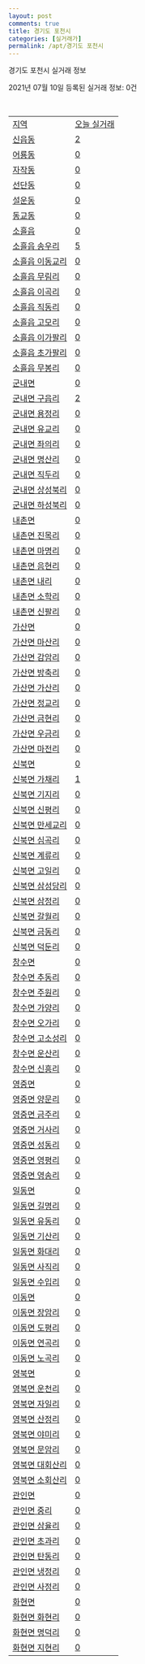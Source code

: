 ```yaml
---
layout: post
comments: true
title: 경기도 포천시
categories: [실거래가]
permalink: /apt/경기도 포천시
---
```


경기도 포천시 실거래 정보

2021년 07월 10일 등록된 실거래 정보: 0건

<script type="text/javascript">
  google.charts.load('current', {'packages':['corechart']});
  google.charts.setOnLoadCallback(drawChart);

  function drawChart() {
    var data = google.visualization.arrayToDataTable([['거래일', '매매', '전월세', '전매'], ['20-07', 81, 49, 7], ['20-08', 89, 86, 12], ['20-09', 95, 62, 6], ['20-10', 106, 50, 6], ['20-11', 102, 63, 9], ['20-12', 141, 76, 27], ['21-01', 173, 66, 14], ['21-02', 191, 65, 16], ['21-03', 205, 105, 13], ['21-04', 143, 79, 6], ['21-05', 154, 66, 9], ['21-06', 105, 41, 5], ['21-07', 12, 5, 2]]);

    var options = {
      title: '최근 1년간 유형별 거래량 추이',
      legend: { position: 'bottom' }
    };

    var chart = new google.visualization.LineChart(document.getElementById('columnchart_material'));
    chart.draw(data, (options));
  }
</script>

<div id="columnchart_material" style="width: 95%; margin-left: -35px"></div>
<br>
<table class="sortable">
  <tr>
    <td><a href="#">지역</a></td>
    <td><a href="#">오늘 실거래</a></td>
  </tr>

  
  <tr class="item">
    <td><a href="경기도 포천시 신읍동">신읍동</a></td>
    <td><a href="경기도 포천시 신읍동">2</a></td>
  </tr>
    

  <tr class="item">
    <td><a href="경기도 포천시 어룡동">어룡동</a></td>
    <td><a href="경기도 포천시 어룡동">0</a></td>
  </tr>
    

  <tr class="item">
    <td><a href="경기도 포천시 자작동">자작동</a></td>
    <td><a href="경기도 포천시 자작동">0</a></td>
  </tr>
    

  <tr class="item">
    <td><a href="경기도 포천시 선단동">선단동</a></td>
    <td><a href="경기도 포천시 선단동">0</a></td>
  </tr>
    

  <tr class="item">
    <td><a href="경기도 포천시 설운동">설운동</a></td>
    <td><a href="경기도 포천시 설운동">0</a></td>
  </tr>
    

  <tr class="item">
    <td><a href="경기도 포천시 동교동">동교동</a></td>
    <td><a href="경기도 포천시 동교동">0</a></td>
  </tr>
    

  <tr class="item">
    <td><a href="경기도 포천시 소흘읍">소흘읍</a></td>
    <td><a href="경기도 포천시 소흘읍">0</a></td>
  </tr>
    

  <tr class="item">
    <td><a href="경기도 포천시 소흘읍 송우리">소흘읍 송우리</a></td>
    <td><a href="경기도 포천시 소흘읍 송우리">5</a></td>
  </tr>
    

  <tr class="item">
    <td><a href="경기도 포천시 소흘읍 이동교리">소흘읍 이동교리</a></td>
    <td><a href="경기도 포천시 소흘읍 이동교리">0</a></td>
  </tr>
    

  <tr class="item">
    <td><a href="경기도 포천시 소흘읍 무림리">소흘읍 무림리</a></td>
    <td><a href="경기도 포천시 소흘읍 무림리">0</a></td>
  </tr>
    

  <tr class="item">
    <td><a href="경기도 포천시 소흘읍 이곡리">소흘읍 이곡리</a></td>
    <td><a href="경기도 포천시 소흘읍 이곡리">0</a></td>
  </tr>
    

  <tr class="item">
    <td><a href="경기도 포천시 소흘읍 직동리">소흘읍 직동리</a></td>
    <td><a href="경기도 포천시 소흘읍 직동리">0</a></td>
  </tr>
    

  <tr class="item">
    <td><a href="경기도 포천시 소흘읍 고모리">소흘읍 고모리</a></td>
    <td><a href="경기도 포천시 소흘읍 고모리">0</a></td>
  </tr>
    

  <tr class="item">
    <td><a href="경기도 포천시 소흘읍 이가팔리">소흘읍 이가팔리</a></td>
    <td><a href="경기도 포천시 소흘읍 이가팔리">0</a></td>
  </tr>
    

  <tr class="item">
    <td><a href="경기도 포천시 소흘읍 초가팔리">소흘읍 초가팔리</a></td>
    <td><a href="경기도 포천시 소흘읍 초가팔리">0</a></td>
  </tr>
    

  <tr class="item">
    <td><a href="경기도 포천시 소흘읍 무봉리">소흘읍 무봉리</a></td>
    <td><a href="경기도 포천시 소흘읍 무봉리">0</a></td>
  </tr>
    

  <tr class="item">
    <td><a href="경기도 포천시 군내면">군내면</a></td>
    <td><a href="경기도 포천시 군내면">0</a></td>
  </tr>
    

  <tr class="item">
    <td><a href="경기도 포천시 군내면 구읍리">군내면 구읍리</a></td>
    <td><a href="경기도 포천시 군내면 구읍리">2</a></td>
  </tr>
    

  <tr class="item">
    <td><a href="경기도 포천시 군내면 용정리">군내면 용정리</a></td>
    <td><a href="경기도 포천시 군내면 용정리">0</a></td>
  </tr>
    

  <tr class="item">
    <td><a href="경기도 포천시 군내면 유교리">군내면 유교리</a></td>
    <td><a href="경기도 포천시 군내면 유교리">0</a></td>
  </tr>
    

  <tr class="item">
    <td><a href="경기도 포천시 군내면 좌의리">군내면 좌의리</a></td>
    <td><a href="경기도 포천시 군내면 좌의리">0</a></td>
  </tr>
    

  <tr class="item">
    <td><a href="경기도 포천시 군내면 명산리">군내면 명산리</a></td>
    <td><a href="경기도 포천시 군내면 명산리">0</a></td>
  </tr>
    

  <tr class="item">
    <td><a href="경기도 포천시 군내면 직두리">군내면 직두리</a></td>
    <td><a href="경기도 포천시 군내면 직두리">0</a></td>
  </tr>
    

  <tr class="item">
    <td><a href="경기도 포천시 군내면 상성북리">군내면 상성북리</a></td>
    <td><a href="경기도 포천시 군내면 상성북리">0</a></td>
  </tr>
    

  <tr class="item">
    <td><a href="경기도 포천시 군내면 하성북리">군내면 하성북리</a></td>
    <td><a href="경기도 포천시 군내면 하성북리">0</a></td>
  </tr>
    

  <tr class="item">
    <td><a href="경기도 포천시 내촌면">내촌면</a></td>
    <td><a href="경기도 포천시 내촌면">0</a></td>
  </tr>
    

  <tr class="item">
    <td><a href="경기도 포천시 내촌면 진목리">내촌면 진목리</a></td>
    <td><a href="경기도 포천시 내촌면 진목리">0</a></td>
  </tr>
    

  <tr class="item">
    <td><a href="경기도 포천시 내촌면 마명리">내촌면 마명리</a></td>
    <td><a href="경기도 포천시 내촌면 마명리">0</a></td>
  </tr>
    

  <tr class="item">
    <td><a href="경기도 포천시 내촌면 음현리">내촌면 음현리</a></td>
    <td><a href="경기도 포천시 내촌면 음현리">0</a></td>
  </tr>
    

  <tr class="item">
    <td><a href="경기도 포천시 내촌면 내리">내촌면 내리</a></td>
    <td><a href="경기도 포천시 내촌면 내리">0</a></td>
  </tr>
    

  <tr class="item">
    <td><a href="경기도 포천시 내촌면 소학리">내촌면 소학리</a></td>
    <td><a href="경기도 포천시 내촌면 소학리">0</a></td>
  </tr>
    

  <tr class="item">
    <td><a href="경기도 포천시 내촌면 신팔리">내촌면 신팔리</a></td>
    <td><a href="경기도 포천시 내촌면 신팔리">0</a></td>
  </tr>
    

  <tr class="item">
    <td><a href="경기도 포천시 가산면">가산면</a></td>
    <td><a href="경기도 포천시 가산면">0</a></td>
  </tr>
    

  <tr class="item">
    <td><a href="경기도 포천시 가산면 마산리">가산면 마산리</a></td>
    <td><a href="경기도 포천시 가산면 마산리">0</a></td>
  </tr>
    

  <tr class="item">
    <td><a href="경기도 포천시 가산면 감암리">가산면 감암리</a></td>
    <td><a href="경기도 포천시 가산면 감암리">0</a></td>
  </tr>
    

  <tr class="item">
    <td><a href="경기도 포천시 가산면 방축리">가산면 방축리</a></td>
    <td><a href="경기도 포천시 가산면 방축리">0</a></td>
  </tr>
    

  <tr class="item">
    <td><a href="경기도 포천시 가산면 가산리">가산면 가산리</a></td>
    <td><a href="경기도 포천시 가산면 가산리">0</a></td>
  </tr>
    

  <tr class="item">
    <td><a href="경기도 포천시 가산면 정교리">가산면 정교리</a></td>
    <td><a href="경기도 포천시 가산면 정교리">0</a></td>
  </tr>
    

  <tr class="item">
    <td><a href="경기도 포천시 가산면 금현리">가산면 금현리</a></td>
    <td><a href="경기도 포천시 가산면 금현리">0</a></td>
  </tr>
    

  <tr class="item">
    <td><a href="경기도 포천시 가산면 우금리">가산면 우금리</a></td>
    <td><a href="경기도 포천시 가산면 우금리">0</a></td>
  </tr>
    

  <tr class="item">
    <td><a href="경기도 포천시 가산면 마전리">가산면 마전리</a></td>
    <td><a href="경기도 포천시 가산면 마전리">0</a></td>
  </tr>
    

  <tr class="item">
    <td><a href="경기도 포천시 신북면">신북면</a></td>
    <td><a href="경기도 포천시 신북면">0</a></td>
  </tr>
    

  <tr class="item">
    <td><a href="경기도 포천시 신북면 가채리">신북면 가채리</a></td>
    <td><a href="경기도 포천시 신북면 가채리">1</a></td>
  </tr>
    

  <tr class="item">
    <td><a href="경기도 포천시 신북면 기지리">신북면 기지리</a></td>
    <td><a href="경기도 포천시 신북면 기지리">0</a></td>
  </tr>
    

  <tr class="item">
    <td><a href="경기도 포천시 신북면 신평리">신북면 신평리</a></td>
    <td><a href="경기도 포천시 신북면 신평리">0</a></td>
  </tr>
    

  <tr class="item">
    <td><a href="경기도 포천시 신북면 만세교리">신북면 만세교리</a></td>
    <td><a href="경기도 포천시 신북면 만세교리">0</a></td>
  </tr>
    

  <tr class="item">
    <td><a href="경기도 포천시 신북면 심곡리">신북면 심곡리</a></td>
    <td><a href="경기도 포천시 신북면 심곡리">0</a></td>
  </tr>
    

  <tr class="item">
    <td><a href="경기도 포천시 신북면 계류리">신북면 계류리</a></td>
    <td><a href="경기도 포천시 신북면 계류리">0</a></td>
  </tr>
    

  <tr class="item">
    <td><a href="경기도 포천시 신북면 고일리">신북면 고일리</a></td>
    <td><a href="경기도 포천시 신북면 고일리">0</a></td>
  </tr>
    

  <tr class="item">
    <td><a href="경기도 포천시 신북면 삼성당리">신북면 삼성당리</a></td>
    <td><a href="경기도 포천시 신북면 삼성당리">0</a></td>
  </tr>
    

  <tr class="item">
    <td><a href="경기도 포천시 신북면 삼정리">신북면 삼정리</a></td>
    <td><a href="경기도 포천시 신북면 삼정리">0</a></td>
  </tr>
    

  <tr class="item">
    <td><a href="경기도 포천시 신북면 갈월리">신북면 갈월리</a></td>
    <td><a href="경기도 포천시 신북면 갈월리">0</a></td>
  </tr>
    

  <tr class="item">
    <td><a href="경기도 포천시 신북면 금동리">신북면 금동리</a></td>
    <td><a href="경기도 포천시 신북면 금동리">0</a></td>
  </tr>
    

  <tr class="item">
    <td><a href="경기도 포천시 신북면 덕둔리">신북면 덕둔리</a></td>
    <td><a href="경기도 포천시 신북면 덕둔리">0</a></td>
  </tr>
    

  <tr class="item">
    <td><a href="경기도 포천시 창수면">창수면</a></td>
    <td><a href="경기도 포천시 창수면">0</a></td>
  </tr>
    

  <tr class="item">
    <td><a href="경기도 포천시 창수면 추동리">창수면 추동리</a></td>
    <td><a href="경기도 포천시 창수면 추동리">0</a></td>
  </tr>
    

  <tr class="item">
    <td><a href="경기도 포천시 창수면 주원리">창수면 주원리</a></td>
    <td><a href="경기도 포천시 창수면 주원리">0</a></td>
  </tr>
    

  <tr class="item">
    <td><a href="경기도 포천시 창수면 가양리">창수면 가양리</a></td>
    <td><a href="경기도 포천시 창수면 가양리">0</a></td>
  </tr>
    

  <tr class="item">
    <td><a href="경기도 포천시 창수면 오가리">창수면 오가리</a></td>
    <td><a href="경기도 포천시 창수면 오가리">0</a></td>
  </tr>
    

  <tr class="item">
    <td><a href="경기도 포천시 창수면 고소성리">창수면 고소성리</a></td>
    <td><a href="경기도 포천시 창수면 고소성리">0</a></td>
  </tr>
    

  <tr class="item">
    <td><a href="경기도 포천시 창수면 운산리">창수면 운산리</a></td>
    <td><a href="경기도 포천시 창수면 운산리">0</a></td>
  </tr>
    

  <tr class="item">
    <td><a href="경기도 포천시 창수면 신흥리">창수면 신흥리</a></td>
    <td><a href="경기도 포천시 창수면 신흥리">0</a></td>
  </tr>
    

  <tr class="item">
    <td><a href="경기도 포천시 영중면">영중면</a></td>
    <td><a href="경기도 포천시 영중면">0</a></td>
  </tr>
    

  <tr class="item">
    <td><a href="경기도 포천시 영중면 양문리">영중면 양문리</a></td>
    <td><a href="경기도 포천시 영중면 양문리">0</a></td>
  </tr>
    

  <tr class="item">
    <td><a href="경기도 포천시 영중면 금주리">영중면 금주리</a></td>
    <td><a href="경기도 포천시 영중면 금주리">0</a></td>
  </tr>
    

  <tr class="item">
    <td><a href="경기도 포천시 영중면 거사리">영중면 거사리</a></td>
    <td><a href="경기도 포천시 영중면 거사리">0</a></td>
  </tr>
    

  <tr class="item">
    <td><a href="경기도 포천시 영중면 성동리">영중면 성동리</a></td>
    <td><a href="경기도 포천시 영중면 성동리">0</a></td>
  </tr>
    

  <tr class="item">
    <td><a href="경기도 포천시 영중면 영평리">영중면 영평리</a></td>
    <td><a href="경기도 포천시 영중면 영평리">0</a></td>
  </tr>
    

  <tr class="item">
    <td><a href="경기도 포천시 영중면 영송리">영중면 영송리</a></td>
    <td><a href="경기도 포천시 영중면 영송리">0</a></td>
  </tr>
    

  <tr class="item">
    <td><a href="경기도 포천시 일동면">일동면</a></td>
    <td><a href="경기도 포천시 일동면">0</a></td>
  </tr>
    

  <tr class="item">
    <td><a href="경기도 포천시 일동면 길명리">일동면 길명리</a></td>
    <td><a href="경기도 포천시 일동면 길명리">0</a></td>
  </tr>
    

  <tr class="item">
    <td><a href="경기도 포천시 일동면 유동리">일동면 유동리</a></td>
    <td><a href="경기도 포천시 일동면 유동리">0</a></td>
  </tr>
    

  <tr class="item">
    <td><a href="경기도 포천시 일동면 기산리">일동면 기산리</a></td>
    <td><a href="경기도 포천시 일동면 기산리">0</a></td>
  </tr>
    

  <tr class="item">
    <td><a href="경기도 포천시 일동면 화대리">일동면 화대리</a></td>
    <td><a href="경기도 포천시 일동면 화대리">0</a></td>
  </tr>
    

  <tr class="item">
    <td><a href="경기도 포천시 일동면 사직리">일동면 사직리</a></td>
    <td><a href="경기도 포천시 일동면 사직리">0</a></td>
  </tr>
    

  <tr class="item">
    <td><a href="경기도 포천시 일동면 수입리">일동면 수입리</a></td>
    <td><a href="경기도 포천시 일동면 수입리">0</a></td>
  </tr>
    

  <tr class="item">
    <td><a href="경기도 포천시 이동면">이동면</a></td>
    <td><a href="경기도 포천시 이동면">0</a></td>
  </tr>
    

  <tr class="item">
    <td><a href="경기도 포천시 이동면 장암리">이동면 장암리</a></td>
    <td><a href="경기도 포천시 이동면 장암리">0</a></td>
  </tr>
    

  <tr class="item">
    <td><a href="경기도 포천시 이동면 도평리">이동면 도평리</a></td>
    <td><a href="경기도 포천시 이동면 도평리">0</a></td>
  </tr>
    

  <tr class="item">
    <td><a href="경기도 포천시 이동면 연곡리">이동면 연곡리</a></td>
    <td><a href="경기도 포천시 이동면 연곡리">0</a></td>
  </tr>
    

  <tr class="item">
    <td><a href="경기도 포천시 이동면 노곡리">이동면 노곡리</a></td>
    <td><a href="경기도 포천시 이동면 노곡리">0</a></td>
  </tr>
    

  <tr class="item">
    <td><a href="경기도 포천시 영북면">영북면</a></td>
    <td><a href="경기도 포천시 영북면">0</a></td>
  </tr>
    

  <tr class="item">
    <td><a href="경기도 포천시 영북면 운천리">영북면 운천리</a></td>
    <td><a href="경기도 포천시 영북면 운천리">0</a></td>
  </tr>
    

  <tr class="item">
    <td><a href="경기도 포천시 영북면 자일리">영북면 자일리</a></td>
    <td><a href="경기도 포천시 영북면 자일리">0</a></td>
  </tr>
    

  <tr class="item">
    <td><a href="경기도 포천시 영북면 산정리">영북면 산정리</a></td>
    <td><a href="경기도 포천시 영북면 산정리">0</a></td>
  </tr>
    

  <tr class="item">
    <td><a href="경기도 포천시 영북면 야미리">영북면 야미리</a></td>
    <td><a href="경기도 포천시 영북면 야미리">0</a></td>
  </tr>
    

  <tr class="item">
    <td><a href="경기도 포천시 영북면 문암리">영북면 문암리</a></td>
    <td><a href="경기도 포천시 영북면 문암리">0</a></td>
  </tr>
    

  <tr class="item">
    <td><a href="경기도 포천시 영북면 대회산리">영북면 대회산리</a></td>
    <td><a href="경기도 포천시 영북면 대회산리">0</a></td>
  </tr>
    

  <tr class="item">
    <td><a href="경기도 포천시 영북면 소회산리">영북면 소회산리</a></td>
    <td><a href="경기도 포천시 영북면 소회산리">0</a></td>
  </tr>
    

  <tr class="item">
    <td><a href="경기도 포천시 관인면">관인면</a></td>
    <td><a href="경기도 포천시 관인면">0</a></td>
  </tr>
    

  <tr class="item">
    <td><a href="경기도 포천시 관인면 중리">관인면 중리</a></td>
    <td><a href="경기도 포천시 관인면 중리">0</a></td>
  </tr>
    

  <tr class="item">
    <td><a href="경기도 포천시 관인면 삼율리">관인면 삼율리</a></td>
    <td><a href="경기도 포천시 관인면 삼율리">0</a></td>
  </tr>
    

  <tr class="item">
    <td><a href="경기도 포천시 관인면 초과리">관인면 초과리</a></td>
    <td><a href="경기도 포천시 관인면 초과리">0</a></td>
  </tr>
    

  <tr class="item">
    <td><a href="경기도 포천시 관인면 탄동리">관인면 탄동리</a></td>
    <td><a href="경기도 포천시 관인면 탄동리">0</a></td>
  </tr>
    

  <tr class="item">
    <td><a href="경기도 포천시 관인면 냉정리">관인면 냉정리</a></td>
    <td><a href="경기도 포천시 관인면 냉정리">0</a></td>
  </tr>
    

  <tr class="item">
    <td><a href="경기도 포천시 관인면 사정리">관인면 사정리</a></td>
    <td><a href="경기도 포천시 관인면 사정리">0</a></td>
  </tr>
    

  <tr class="item">
    <td><a href="경기도 포천시 화현면">화현면</a></td>
    <td><a href="경기도 포천시 화현면">0</a></td>
  </tr>
    

  <tr class="item">
    <td><a href="경기도 포천시 화현면 화현리">화현면 화현리</a></td>
    <td><a href="경기도 포천시 화현면 화현리">0</a></td>
  </tr>
    

  <tr class="item">
    <td><a href="경기도 포천시 화현면 명덕리">화현면 명덕리</a></td>
    <td><a href="경기도 포천시 화현면 명덕리">0</a></td>
  </tr>
    

  <tr class="item">
    <td><a href="경기도 포천시 화현면 지현리">화현면 지현리</a></td>
    <td><a href="경기도 포천시 화현면 지현리">0</a></td>
  </tr>
    


</table>


    